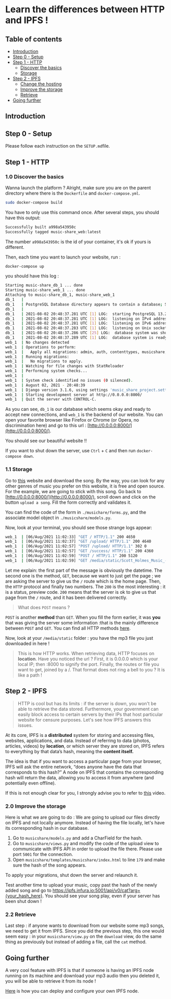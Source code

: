 # Learn the differences between HTTP and IPFS !

## Table of contents
* [Introduction]()
* [Step 0 - Setup]()
* [Step 1 - HTTP]()
    * [Discover the basics]()
    * [Storage]()
* [Step 2 - IPFS]()
    * [Change the hosting]()
    * [Improve the storage]()
    * [Retrieve]()
* [Going further]()
  
## Introduction

## Step 0 - Setup
Please follow each instruction on the `SETUP.md`file.

## Step 1 - HTTP
### 1.0 Discover the basics
Wanna launch the platform ? Alright, make sure you are on the parent directory where there is the `Dockerfile` and `docker-compose.yml`.

```bash
sudo docker-compose build
```
You have to only use this command once. After several steps, you should have this output:
```bash
Successfully built a998a543950c
Successfully tagged music-share_web:latest
```
The number `a998a543950c` is the id of your container, it's ok if yours is different.

Then, each time you want to launch your website, run :
```bash
docker-compose up
```
you should have this log :
```bash
Starting music-share_db_1 ... done
Starting music-share_web_1 ... done
Attaching to music-share_db_1, music-share_web_1
db_1   | 
db_1   | PostgreSQL Database directory appears to contain a database; Skipping initialization
db_1   | 
db_1   | 2021-08-02 20:48:37.281 UTC [1] LOG:  starting PostgreSQL 13.2 (Debian 13.2-1.pgdg100+1) on x86_64-pc-linux-gnu, compiled by gcc (Debian 8.3.0-6) 8.3.0, 64-bit
db_1   | 2021-08-02 20:48:37.281 UTC [1] LOG:  listening on IPv4 address "0.0.0.0", port 5432
db_1   | 2021-08-02 20:48:37.281 UTC [1] LOG:  listening on IPv6 address "::", port 5432
db_1   | 2021-08-02 20:48:37.283 UTC [1] LOG:  listening on Unix socket "/var/run/postgresql/.s.PGSQL.5432"
db_1   | 2021-08-02 20:48:37.286 UTC [25] LOG:  database system was shut down at 2021-08-02 20:48:32 UTC
db_1   | 2021-08-02 20:48:37.289 UTC [1] LOG:  database system is ready to accept connections
web_1  | No changes detected
web_1  | Operations to perform:
web_1  |   Apply all migrations: admin, auth, contenttypes, musicshare, sessions
web_1  | Running migrations:
web_1  |   No migrations to apply.
web_1  | Watching for file changes with StatReloader
web_1  | Performing system checks...
web_1  | 
web_1  | System check identified no issues (0 silenced).
web_1  | August 02, 2021 - 20:48:39
web_1  | Django version 3.1.6, using settings 'music_share_project.settings'
web_1  | Starting development server at http://0.0.0.0:8000/
web_1  | Quit the server with CONTROL-C.

```
As you can see, `db_1` is our database which seems okay and ready to accept new connections,
and `web_1` is the backend of our website. You can open your favorite browser like Firefox or Chrome (or Opera,
no discrimination here) and go to this url : [http://0.0.0.0:8000/](http://0.0.0.0:8000/).

You should see our beautiful website !!


If you want to shut down the server, use `Ctrl` + `C` and then run `docker-compose down`.

### 1.1 Storage

Go to [this](https://freemusicarchive.org/music/Scott_Holmes/rock-background-music/country-road-drive) website and download the song.
By the way, you can look for any other genres of music you prefer on this website, it is free and open source. For the example, we are going to
stick with this song.
Go back to [http://0.0.0.0:8000/](http://0.0.0.0:8000/), scroll down and click on the button `upload a song`.
Fill the form correctly and validates it. 

You can find the code of the form in `./musichare/forms.py`, and the associate model object in `./musicshare/models.py`.

Now, look at your terminal, you should see those strange logs appear:
```bash
web_1  | [06/Aug/2021 11:02:33] "GET / HTTP/1.1" 200 4650
web_1  | [06/Aug/2021 11:02:37] "GET /upload/ HTTP/1.1" 200 4640
web_1  | [06/Aug/2021 11:02:57] "POST /upload/ HTTP/1.1" 302 0
web_1  | [06/Aug/2021 11:02:57] "GET /success/ HTTP/1.1" 200 4360
web_1  | [06/Aug/2021 11:02:59] "POST / HTTP/1.1" 200 5120
web_1  | [06/Aug/2021 11:02:59] "GET /media/static/Scott_Holmes_Music_-_Country_Road_Drive.mp3 HTTP/1.1" 200 8983053
```
Let me explain:
the first part of the message is obviously the datetime. The second one is the method, `GET`, because we want to just
get the page ; we are asking the server to give us the `/` route which is the home page.
Then, the `HTTP` protocol and finally two numbers. The `200` is the most interesting : it is a status, preview code. `200` means
that the server is ok to give us that page from the `/` route, and it has been delivered correctly.

>What does `POST` means ?

`POST` is another **method** than `GET`. When you fill the form earlier, it was **you** that was giving the server
some information :that is the mainly difference between `POST` and `GET`.
You can find all HTTP methods [here](https://www.restapitutorial.com/lessons/httpmethods.html).

Now, look at your `/media/static` folder : you have the mp3 file you just downloaded in here !
>This is how HTTP works. When retrieving data, HTTP focuses on **location**. Have you noticed the url ?
First, it is 0.0.0.0 which is your local IP; then :8000 to signify the port. Finally, the routes or file you want to
get, joined by a /. That format does not ring a bell to you ? It is like a path !

## Step 2 - IPFS

>HTTP is cool but has its limits : if the server is down, you won't be able to retrieve the data stored. Furthermore,
your government can easily block access to certain servers by their IPs that host particular website for censure purposes.
Let's see how IPFS answers this issues.

At its core, IPFS is a **distributed** system for storing and accessing files, websites, applications, and data.
Instead of referring to data (photos, articles, videos) by **location**, or which server they are stored on, IPFS refers to everything by that data’s hash, meaning the **content itself.**

The idea is that if you want to access a particular page from your browser, IPFS will ask the entire network, “does anyone have the data that corresponds to this hash?” A node on IPFS that contains the corresponding hash will return the data, allowing you to access it from anywhere (and potentially even offline).

If this is not enough clear for you, I strongly advise you to refer to [this](https://www.youtube.com/watch?v=5Uj6uR3fp-U) video.

### 2.0 Improve the storage

Here is what we are going to do : We are going to upload our files directly on IPFS and not locally anymore.
Instead of having the file locally, let's have its corresponding hash in our database.

1. Go to `musicshare/models.py` and add a CharField for the hash.
2. Go to `musicshare/views.py` and modify the code of the upload view to communicate with IPFS API in order to upload the file there.
   Please use port `5001` for the connection.
3. Open `musicshare/templates/musicshare/index.html` to line `179` and make sure the hash of the song appears.

To apply your migrations, shut down the server and relaunch it.

Test another time to upload your music, copy past the hash of the newly added song and go to https://ipfs.infura.io:5001/api/v0/cat?arg={your_hash_here}.
You should see your song play, even if your server has been shut down !

### 2.2 Retrieve
Last step : if anyone wants to download from our website some mp3 songs, we need to get it from IPFS.
Since you did the previous step, this one would seem easy : in your `musicshare/view.py` on the `download` view, 
do the same thing as previously but instead of adding a file, call the `cat` method.

## Going further
A very cool feature with IPFS is that if someone is having an IPFS node running on its machine and download your mp3 audio
then you deleted it, you will be able to retrieve it from its node !

[Here](https://docs.ipfs.io/how-to/command-line-quick-start) is how you can deploy and configure your own IPFS node.
